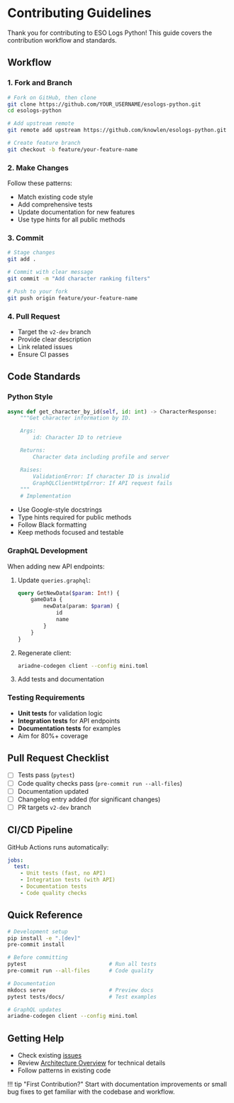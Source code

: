 # Contributing Guidelines

Thank you for contributing to ESO Logs Python! This guide covers the contribution workflow and standards.

## Workflow

### 1. Fork and Branch

```bash
# Fork on GitHub, then clone
git clone https://github.com/YOUR_USERNAME/esologs-python.git
cd esologs-python

# Add upstream remote
git remote add upstream https://github.com/knowlen/esologs-python.git

# Create feature branch
git checkout -b feature/your-feature-name
```

### 2. Make Changes

Follow these patterns:
- Match existing code style
- Add comprehensive tests
- Update documentation for new features
- Use type hints for all public methods

### 3. Commit

```bash
# Stage changes
git add .

# Commit with clear message
git commit -m "Add character ranking filters"

# Push to your fork
git push origin feature/your-feature-name
```

### 4. Pull Request

- Target the `v2-dev` branch
- Provide clear description
- Link related issues
- Ensure CI passes

## Code Standards

### Python Style

```python
async def get_character_by_id(self, id: int) -> CharacterResponse:
    """Get character information by ID.

    Args:
        id: Character ID to retrieve

    Returns:
        Character data including profile and server

    Raises:
        ValidationError: If character ID is invalid
        GraphQLClientHttpError: If API request fails
    """
    # Implementation
```

- Use Google-style docstrings
- Type hints required for public methods
- Follow Black formatting
- Keep methods focused and testable

### GraphQL Development

When adding new API endpoints:

1. Update `queries.graphql`:
   ```graphql
   query GetNewData($param: Int!) {
       gameData {
           newData(param: $param) {
               id
               name
           }
       }
   }
   ```

2. Regenerate client:
   ```bash
   ariadne-codegen client --config mini.toml
   ```

3. Add tests and documentation

### Testing Requirements

- **Unit tests** for validation logic
- **Integration tests** for API endpoints
- **Documentation tests** for examples
- Aim for 80%+ coverage

## Pull Request Checklist

- [ ] Tests pass (`pytest`)
- [ ] Code quality checks pass (`pre-commit run --all-files`)
- [ ] Documentation updated
- [ ] Changelog entry added (for significant changes)
- [ ] PR targets `v2-dev` branch

## CI/CD Pipeline

GitHub Actions runs automatically:

```yaml
jobs:
  test:
    - Unit tests (fast, no API)
    - Integration tests (with API)
    - Documentation tests
    - Code quality checks
```

## Quick Reference

```bash
# Development setup
pip install -e ".[dev]"
pre-commit install

# Before committing
pytest                          # Run all tests
pre-commit run --all-files      # Code quality

# Documentation
mkdocs serve                    # Preview docs
pytest tests/docs/              # Test examples

# GraphQL updates
ariadne-codegen client --config mini.toml
```

## Getting Help

- Check existing [issues](https://github.com/knowlen/esologs-python/issues)
- Review [Architecture Overview](architecture.md) for technical details
- Follow patterns in existing code

!!! tip "First Contribution?"
    Start with documentation improvements or small bug fixes to get familiar
    with the codebase and workflow.
